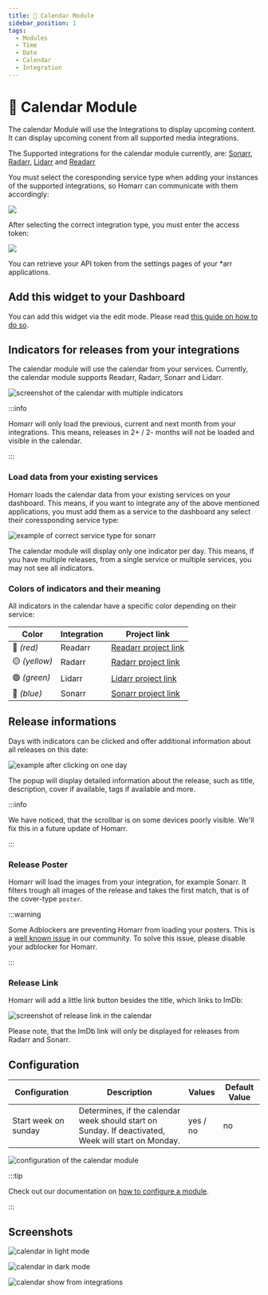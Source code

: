 ```yaml
---
title: 📆 Calendar Module
sidebar_position: 1
tags:
  - Modules
  - Time
  - Date
  - Calendar
  - Integration
---
```


# 📆 Calendar Module

The calendar Module will use the Integrations to display upcoming content.
It can display upcoming conent from all supported media integrations.

The Supported integrations for the calendar module currently, are:
[Sonarr](../advanced-configuration/integrations.md#sonarr), [Radarr](../advanced-configuration/integrations.md#radarr-integration), [Lidarr](../advanced-configuration/integrations.md#lidarr) and [Readarr](../advanced-configuration/integrations.md#readarr)

You must select the coresponding service type when adding your instances of the supported integrations, so Homarr can communicate with them accordingly:

![](images/calendar/module-calendar-integration-sonarr-example.png)

After selecting the correct integration type, you must enter the access token:

![](images/calendar/sonarr-configure-credentials.gif)

You can retrieve your API token from the settings pages of your *arr applications.

## Add this widget to your Dashboard
You can add this widget via the edit mode. Please read [this guide on how to do so](index.md#adding-a-widget).

## Indicators for releases from your integrations

The calendar module will use the calendar from your services.
Currently, the calendar module supports Readarr, Radarr, Sonarr and Lidarr.

![screenshot of the calendar with multiple indicators](images/calendar/module-calendar-indicators.png)

:::info

Homarr will only load the previous, current and next month from your integrations. This means, releases in 2+ / 2- months will not be loaded and visible in the calendar.

:::

### Load data from your existing services

Homarr loads the calendar data from your existing services on your dashboard.
This means, if you want to integrate any of the above mentioned applications, you must add them as a service to the dashboard any select their coressponding service type:

![example of correct service type for sonarr](images/calendar/module-calendar-integration-sonarr-example.png)

The calendar module will display only one indicator per day. This means, if you have multiple releases, from a single service or multiple services, you may not see all indicators.

### Colors of indicators and their meaning

All indicators in the calendar have a specific color depending on their service:

| Color         | Integration | Project link                                 |
| ------------- | ----------- | -------------------------------------------- |
| 🔴 *(red)*    | Readarr     | [Readarr project link](https://readarr.com/) |
| 🟡 *(yellow)* | Radarr      | [Radarr project link](https://radarr.video/) |
| 🟢 *(green)*  | Lidarr      | [Lidarr project link](https://lidarr.audio/) |
| 🔵 *(blue)*   | Sonarr      | [Sonarr project link](https://sonarr.tv/)    |

## Release informations

Days with indicators can be clicked and offer additional information about all releases on this date:

![example after clicking on one day](images/calendar/module-calendar-day-information.png)

The popup will display detailed information about the release, such as title, description, cover if available, tags if available and more.

:::info

We have noticed, that the scrollbar is on some devices poorly visible.
We'll fix this in a future update of Homarr.

:::

### Release Poster
Homarr will load the images from your integration, for example Sonarr.
It filters trough all images of the release and takes the first match, that is of the cover-type ``poster``.

:::warning

Some Adblockers are preventing Homarr from loading your posters. This is a [well known issue](../community/known-issues.md) in our community. To solve this issue, please disable your adblocker for Homarr.

:::

### Release Link

Homarr will add a little link button besides the title, which links to ImDb:

![screenshot of release link in the calendar](images/calendar/module-calendar-release-link.png)

Please note, that the ImDb link will only be displayed for releases from Radarr and Sonarr.

## Configuration

| Configuration        | Description | Values | Default Value |
| -------------------- | ----------- | ------ | ------------- |
| Start week on sunday | Determines, if the calendar week should start on Sunday. If deactivated, Week will start on Monday. | yes / no | no |

![configuration of the calendar module](images/calendar/module-calendar-configuration.png)

:::tip

Check out our documentation on [how to configure a module](index.md#configure-a-module).

:::

## Screenshots

![calendar in light mode](images/calendar/module-calendar-light-mode.png)

![calendar in dark mode](images/calendar/module-calendar-dark-mode.png)

![calendar show from integrations](images/calendar/module-calendar-show.gif)